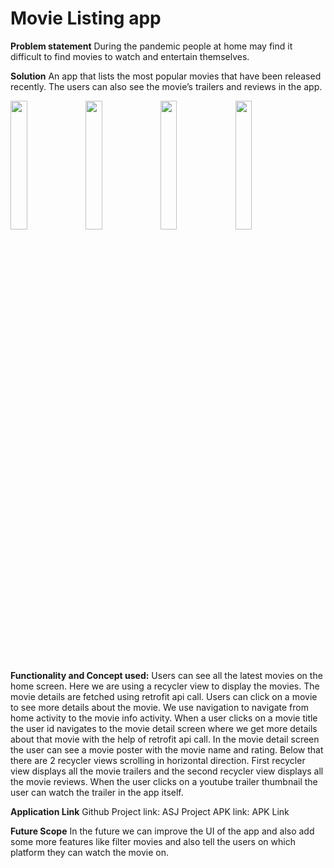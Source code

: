 # Movie Listing app

**Problem statement**
During the pandemic people at home may find it difficult to find movies to watch and entertain themselves.

**Solution**
An app that lists the most popular movies that have been released recently. The users can also see the movie’s trailers and reviews in the app.
<div style="flex;width=100%">
<img src="https://user-images.githubusercontent.com/57187039/148744184-5c5ec254-5af0-4d2f-9ebc-af1d686ff154.png" width=23%>
<img src="https://user-images.githubusercontent.com/57187039/148744207-873dc8ad-17f1-4d9b-9135-1f3be7efad1a.png" width=23%>
<img src="https://user-images.githubusercontent.com/57187039/148744218-f28de357-447a-408d-be49-b7f3bd41e99d.png" width=23%>
<img src="https://user-images.githubusercontent.com/57187039/148744229-04ee678c-097e-4315-84cd-67e1c8ef1217.png" width=23%>
</div>

**Functionality and Concept used:**
Users can see all the latest movies on the home screen. Here we are using a recycler view to display the movies. The movie details are fetched using retrofit api call.
Users can click on a movie to see more details about the movie. We use navigation to navigate from home activity to the movie info activity. When a user clicks on a movie title the user id navigates to the movie detail screen where we get more details about that movie with the help of retrofit api call.
In the movie detail screen the user can see a movie poster with the movie name and rating. Below that there are 2 recycler views scrolling in horizontal direction. First recycler view displays all the movie trailers and the second recycler view displays all the movie reviews.
When the user clicks on a youtube trailer thumbnail the user can watch the trailer in the app itself. 

**Application Link**
Github Project link: ASJ Project
APK link: APK Link

**Future Scope**
In the future we can improve the UI of the app and also add some more features like filter movies and also tell the users on which platform they can watch the movie on.
